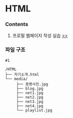 # HTML

### Contents

1. 프로필 웹페이지 작성 실습 [>>](https://github.com/yshghid/Resume/blob/main/Experience/SKALA/Practice/HTML/html1.md) 


### 파일 구조

```plain text
#1

/HTML
├── 자기소개.html
└── media/
     ├── 증명사진.jpg
     ├── blog.jpg
     ├── net1.jpg
     ├── net2.jpg
     ├── net3.jpg
     ├── net4.jpg
     └── playlist.jpg
```
